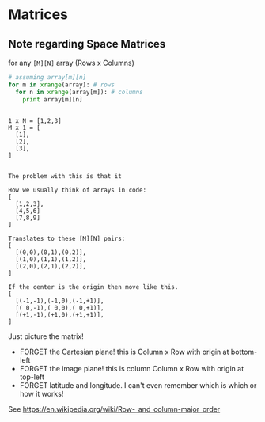 # Matrices

## Note regarding Space Matrices

for any `[M][N]` array (Rows x Columns)

```python
# assuming array[m][n]
for m in xrange(array): # rows
  for n in xrange(array[m]): # columns
    print array[m][n]  
```

```

1 x N = [1,2,3]
M x 1 = [
  [1],
  [2],
  [3],
]


The problem with this is that it 

How we usually think of arrays in code:
[
  [1,2,3],
  [4,5,6]
  [7,8,9]
]

Translates to these [M][N] pairs:
[
  [(0,0),(0,1),(0,2)],
  [(1,0),(1,1),(1,2)],
  [(2,0),(2,1),(2,2)],
]

If the center is the origin then move like this.
[
  [(-1,-1),(-1,0),(-1,+1)],
  [( 0,-1),( 0,0),( 0,+1)],
  [(+1,-1),(+1,0),(+1,+1)],
]

```


Just picture the matrix!
- FORGET the Cartesian plane! this is Column x Row with origin at bottom-left
- FORGET the image plane! this is column Column x Row with origin at top-left
- FORGET latitude and longitude. I can't even remember which is which or how it works!

See https://en.wikipedia.org/wiki/Row-_and_column-major_order
